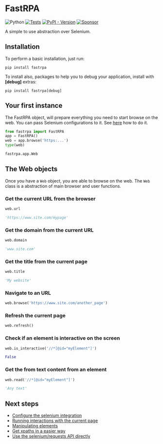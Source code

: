 # FastRPA

![Python](https://img.shields.io/badge/Python-3.10_%7C_3.11_%7C_3.12-green)
[![Tests](https://github.com/jjpaulo2/fastrpa/actions/workflows/tests.yaml/badge.svg?branch=main)](https://github.com/jjpaulo2/fastrpa/actions/workflows/tests.yaml)
[![PyPI - Version](https://img.shields.io/pypi/v/fastrpa)](https://pypi.org/project/fastrpa/)
[![Sponsor](https://img.shields.io/badge/Sponsor-FastRPA-deeppink)](https://github.com/sponsors/jjpaulo2)

A simple to use abstraction over Selenium.

## Installation

To perform a basic installation, just run:

```
pip install fastrpa
```

To install also, packages to help you to debug your application, install with **\[debug\]** extras:

```
pip install fastrpa[debug]
```

## Your first instance

The FastRPA object, will prepare everything you need to start browse on the web. You can pass Selenium configurations to it. See [here](./selenium.md) how to do it.

```python linenums="1"
from fastrpa import FastRPA
app = FastRPA()
web = app.browse('https:...')
type(web)
```

```python title="Output"
fastrpa.app.Web
```

## The Web objects

Once you have a `Web` object, you are able to browse on the web. The `Web` class is a abstraction of main browser and user functions.

### Get the current URL from the browser

```python linenums="1"
web.url
```

```python title="Output"
'https://www.site.com/mypage'
```

### Get the domain from the current URL

```python linenums="1"
web.domain
```

```python title="Output"
'www.site.com'
```

### Get the title from the current page

```python linenums="1"
web.title
```

```python title="Output"
'My website'
```

### Navigate to an URL

```python linenums="1"
web.browse('https://www.site.com/another_page')
```

### Refresh the current page

```python linenums="1"
web.refresh()
```

### Check if an element is interactive on the screen

```python linenums="1"
web.is_interactive('//*[@id="myElement"]')
```

```python title="Output"
False
```

### Get the from text content from an element

```python linenums="1"
web.read('//*[@id="myElement"]')
```

```python title="Output"
'Any text'

```

## Next steps

- [Configure the selenium integration](./selenium.md)
- [Running interactions with the current page](./interactions/index.md)
- [Manipulating elements](./elements/index.md)
- [Get xpaths in a easier way](./low-level.md)
- [Use the selenium/requests API directly](./low-level.md)
